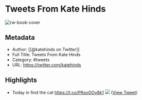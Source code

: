# Tweets From Kate Hinds

![rw-book-cover](https://pbs.twimg.com/profile_images/1172299268318801925/2QCGid-5.jpg)

## Metadata
- Author: [[@katehinds on Twitter]]
- Full Title: Tweets From Kate Hinds
- Category: #tweets
- URL: https://twitter.com/katehinds

## Highlights
- Today in find the cat https://t.co/P6soGOv8k1
  ![](https://pbs.twimg.com/media/EZ7e1O2XYAAHc8a.jpg) ([View Tweet](https://twitter.com/katehinds/status/1269697161329082370))

